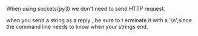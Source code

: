 When using sockets(py3) we don't need to send HTTP request.

when you send a string as a reply , be sure to t erminate it with  a '\n',since the command line needs to know when your strings end.
